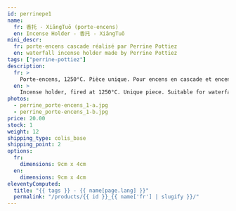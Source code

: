 ```yaml
---
id: perrinepe1
name:
  fr: 香托 - XiāngTuō (porte-encens)
  en: Incense Holder - 香托 - XiāngTuō
mini_descr:
  fr: porte-encens cascade réalisé par Perrine Pottiez
  en: waterfall incense holder made by Perrine Pottiez
tags: ["perrine-pottiez"]
description:
  fr: >
    Porte-encens, 1250°C. Pièce unique. Pour encens en cascade et encens normal.
  en: >
    Incense holder, fired at 1250°C. Unique piece. Suitable for waterfall incense and regular incense.
photos:
  - perrine_porte-encens_1-a.jpg
  - perrine_porte-encens_1-b.jpg
price: 20.00
stock: 1
weight: 12
shipping_type: colis_base
shipping_point: 2
options:
  fr:
    dimensions: 9cm x 4cm
  en:
    dimensions: 9cm x 4cm
eleventyComputed:
  title: "{{ tags }} - {{ name[page.lang] }}"
  permalink: "/products/{{ id }}_{{ name['fr'] | slugify }}/"
---
```


